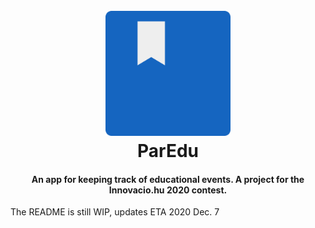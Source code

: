 <h1 align="center">
  <br>
  <a href="https://github.com/OliverParoczai/ParEdu"><img src="https://raw.githubusercontent.com/OliverParoczai/ParEdu/resources/logo.png" alt="ParEdu" width="200"></a>
  <br>
  ParEdu
  <br>
</h1>

<h4 align="center">An app for keeping track of educational events. A project for the Innovacio.hu 2020 contest.</h4>

The README is still WIP, updates ETA 2020 Dec. 7
